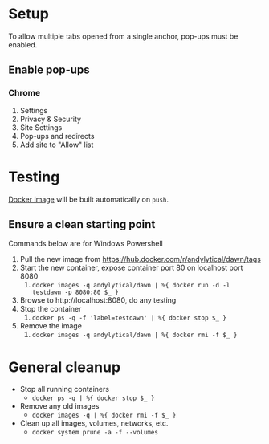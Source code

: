 # Setup
To allow multiple tabs opened from a single anchor, pop-ups must be enabled.
## Enable pop-ups
### Chrome
1. Settings
1. Privacy & Security
1. Site Settings
1. Pop-ups and redirects
1. Add site to "Allow" list

# Testing
[Docker image](https://hub.docker.com/r/andylytical/dawn/tags)
will be built automatically on `push`.

## Ensure a clean starting point
Commands below are for Windows Powershell
1. Pull the new image from https://hub.docker.com/r/andylytical/dawn/tags
1. Start the new container, expose container port 80 on localhost port 8080
   1. `docker images -q andylytical/dawn | %{ docker run -d -l testdawn -p 8080:80 $_ }`
1. Browse to http://localhost:8080, do any testing
1. Stop the container
   1. `docker ps -q -f 'label=testdawn' | %{ docker stop $_ }`
1. Remove the image
   1. `docker images -q andylytical/dawn | %{ docker rmi -f $_ }`

# General cleanup
* Stop all running containers
  * `docker ps -q | %{ docker stop $_ }`
* Remove any old images 
  * `docker images -q | %{ docker rmi -f $_ }`
* Clean up all images, volumes, networks, etc.
  * `docker system prune -a -f --volumes`
